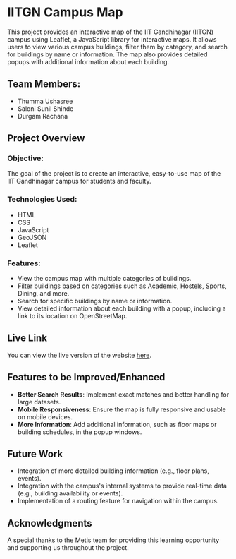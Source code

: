 # IITGN Campus Map

This project provides an interactive map of the IIT Gandhinagar (IITGN) campus using Leaflet, a JavaScript library for interactive maps. It allows users to view various campus buildings, filter them by category, and search for buildings by name or information. The map also provides detailed popups with additional information about each building.

## Team Members:
- Thumma Ushasree
- Saloni Sunil Shinde
- Durgam Rachana

## Project Overview

### Objective:
The goal of the project is to create an interactive, easy-to-use map of the IIT Gandhinagar campus for students and faculty.

### Technologies Used:
- HTML
- CSS
- JavaScript
- GeoJSON
- Leaflet

### Features:
- View the campus map with multiple categories of buildings.
- Filter buildings based on categories such as Academic, Hostels, Sports, Dining, and more.
- Search for specific buildings by name or information.
- View detailed information about each building with a popup, including a link to its location on OpenStreetMap.

## Live Link

You can view the live version of the website [here](https://ushasree-3.github.io/Interactive-Institute-Map/).

## Features to be Improved/Enhanced

- **Better Search Results**: Implement exact matches and better handling for large datasets.
- **Mobile Responsiveness**: Ensure the map is fully responsive and usable on mobile devices.
- **More Information**: Add additional information, such as floor maps or building schedules, in the popup windows.

## Future Work

- Integration of more detailed building information (e.g., floor plans, events).
- Integration with the campus's internal systems to provide real-time data (e.g., building availability or events).
- Implementation of a routing feature for navigation within the campus.

## Acknowledgments

A special thanks to the Metis team for providing this learning opportunity and supporting us throughout the project.
